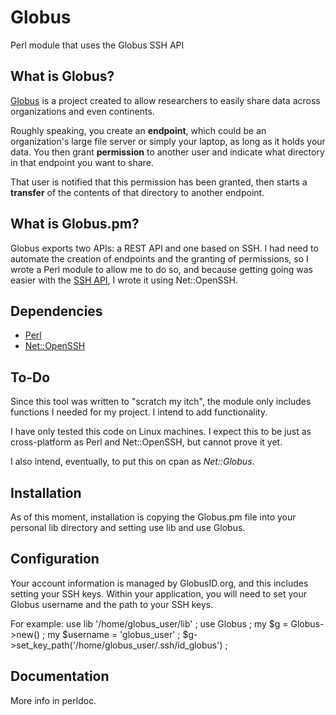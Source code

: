 # Globus

Perl module that uses the Globus SSH API

## What is Globus?

[Globus](https://www.globus.org/) is a project created to allow researchers to easily share data 
across organizations and even continents.

Roughly speaking, you create an **endpoint**, which could be an organization's large file server 
or simply your laptop, as long as it holds your data. You then grant **permission** to another 
user and indicate what directory in that endpoint you want to share. 

That user is notified that this permission has been granted, then starts a **transfer** of the 
contents of that directory to another endpoint. 

## What is Globus.pm?

Globus exports two APIs: a REST API and one based on SSH. I had need to automate the creation 
of endpoints and the granting of permissions, so I wrote a Perl module to allow me to do so, 
and because getting going was easier with the [SSH API](https://docs.globus.org/cli/), 
I wrote it using Net::OpenSSH. 

## Dependencies

+ [Perl](https://www.perl.org/)
+ [Net::OpenSSH](https://metacpan.org/pod/Net::OpenSSH)

## To-Do

Since this tool was written to "scratch my itch", the module only includes functions I needed for
my project. I intend to add functionality.

I have only tested this code on Linux machines. I expect this to be just as cross-platform as Perl
and Net::OpenSSH, but cannot prove it yet.

I also intend, eventually, to put this on cpan as *Net::Globus*.

## Installation

As of this moment, installation is copying the Globus.pm file into your personal lib directory and 
setting use lib and use Globus.

## Configuration

Your account information is managed by GlobusID.org, and this includes setting your SSH keys. 
Within your application, you will need to set your Globus username and the path to your SSH keys.

For example:
    use lib '/home/globus_user/lib' ;
    use Globus ;
    my $g        = Globus->new() ;
    my $username = 'globus_user' ;
    $g->set_key_path('/home/globus_user/.ssh/id_globus') ;

## Documentation

More info in perldoc.

